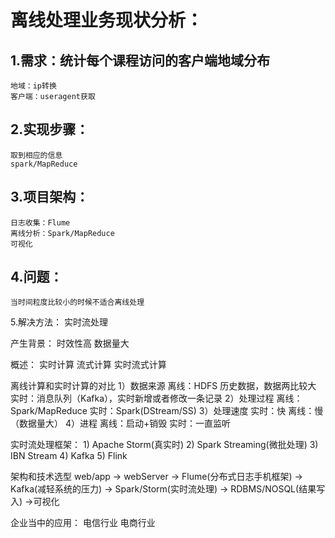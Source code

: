 # 离线处理业务现状分析：

## 1.需求：统计每个课程访问的客户端地域分布

    地域：ip转换
    客户端：useragent获取

## 2.实现步骤：

    取到相应的信息
    spark/MapReduce

## 3.项目架构：

    日志收集：Flume
    离线分析：Spark/MapReduce
    可视化

## 4.问题：

    当时间粒度比较小的时候不适合离线处理
  5.解决方法：
    实时流处理

产生背景：
  时效性高
  数据量大

概述：
  实时计算
  流式计算
  实时流式计算

离线计算和实时计算的对比
  1）数据来源
    离线：HDFS 历史数据，数据两比较大
    实时：消息队列（Kafka），实时新增或者修改一条记录
  2）处理过程
    离线：Spark/MapReduce
    实时：Spark(DStream/SS)
  3）处理速度
    实时：快
    离线：慢（数据量大）
  4）进程
    离线：启动+销毁
    实时：一直监听

  实时流处理框架：
    1) Apache Storm(真实时)
    2) Spark Streaming(微批处理)
    3) IBN Stream
    4) Kafka
    5) Flink

  架构和技术选型
    web/app -> webServer -> Flume(分布式日志手机框架) -> Kafka(减轻系统的压力) -> Spark/Storm(实时流处理) -> RDBMS/NOSQL(结果写入) ->可视化


  企业当中的应用：
    电信行业
    电商行业
